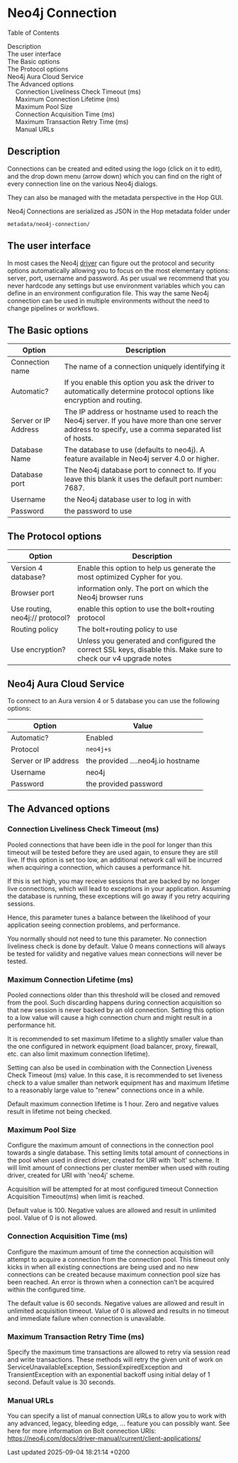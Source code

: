 <div id="header">

# Neo4j Connection

<div id="toc" class="toc">

<div id="toctitle">

Table of Contents

</div>

  - [Description](#_description)
  - [The user interface](#_the_user_interface)
  - [The Basic options](#_the_basic_options)
  - [The Protocol options](#_the_protocol_options)
  - [Neo4j Aura Cloud Service](#_neo4j_aura_cloud_service)
  - [The Advanced options](#_the_advanced_options)
      - [Connection Liveliness Check Timeout (ms)](#_connection_liveliness_check_timeout_ms)
      - [Maximum Connection Lifetime (ms)](#_maximum_connection_lifetime_ms)
      - [Maximum Pool Size](#_maximum_pool_size)
      - [Connection Acquisition Time (ms)](#_connection_acquisition_time_ms)
      - [Maximum Transaction Retry Time (ms)](#_maximum_transaction_retry_time_ms)
      - [Manual URLs](#_manual_urls)

</div>

</div>

<div id="content">

<div class="sect1">

## Description

<div class="sectionbody">

<div class="paragraph">

Connections can be created and edited using the logo (click on it to edit), and the drop down menu (arrow down) which you can find on the right of every connection line on the various Neo4j dialogs.

</div>

<div class="paragraph">

They can also be managed with the metadata perspective in the Hop GUI.

</div>

<div class="paragraph">

Neo4j Connections are serialized as JSON in the Hop metadata folder under

</div>

<div class="paragraph">

`metadata/neo4j-connection/`

</div>

</div>

</div>

<div class="sect1">

## The user interface

<div class="sectionbody">

<div class="paragraph">

In most cases the Neo4j [driver](https://neo4j.com/docs/java-manual/current/get-started/) can figure out the protocol and security options automatically allowing you to focus on the most elementary options: server, port, username and password. As per usual we recommend that you never hardcode any settings but use environment variables which you can define in an environment configuration file. This way the same Neo4j connection can be used in multiple environments without the need to change pipelines or workflows.

</div>

</div>

</div>

<div class="sect1">

## The Basic options

<div class="sectionbody">

| Option               | Description                                                                                                                                          |
| -------------------- | ---------------------------------------------------------------------------------------------------------------------------------------------------- |
| Connection name      | The name of a connection uniquely identifying it                                                                                                     |
| Automatic?           | If you enable this option you ask the driver to automatically determine protocol options like encryption and routing.                                |
| Server or IP Address | The IP address or hostname used to reach the Neo4j server. If you have more than one server address to specify, use a comma separated list of hosts. |
| Database Name        | The database to use (defaults to neo4j). A feature available in Neo4j server 4.0 or higher.                                                          |
| Database port        | The Neo4j database port to connect to. If you leave this blank it uses the default port number: 7687.                                                |
| Username             | the Neo4j database user to log in with                                                                                                               |
| Password             | the password to use                                                                                                                                  |

</div>

</div>

<div class="sect1">

## The Protocol options

<div class="sectionbody">

| Option                          | Description                                                                                                     |
| ------------------------------- | --------------------------------------------------------------------------------------------------------------- |
| Version 4 database?             | Enable this option to help us generate the most optimized Cypher for you.                                       |
| Browser port                    | information only. The port on which the Neo4j browser runs                                                      |
| Use routing, neo4j:// protocol? | enable this option to use the bolt+routing protocol                                                             |
| Routing policy                  | The bolt+routing policy to use                                                                                  |
| Use encryption?                 | Unless you generated and configured the correct SSL keys, disable this. Make sure to check our v4 upgrade notes |

</div>

</div>

<div class="sect1">

## Neo4j Aura Cloud Service

<div class="sectionbody">

<div class="paragraph">

To connect to an Aura version 4 or 5 database you can use the following options:

</div>

| Option               | Value                             |
| -------------------- | --------------------------------- |
| Automatic?           | Enabled                           |
| Protocol             | `neo4j+s`                         |
| Server or IP address | the provided …​.neo4j.io hostname |
| Username             | neo4j                             |
| Password             | the provided password             |

</div>

</div>

<div class="sect1">

## The Advanced options

<div class="sectionbody">

<div class="sect2">

### Connection Liveliness Check Timeout (ms)

<div class="paragraph">

Pooled connections that have been idle in the pool for longer than this timeout will be tested before they are used again, to ensure they are still live. If this option is set too low, an additional network call will be incurred when acquiring a connection, which causes a performance hit.

</div>

<div class="paragraph">

If this is set high, you may receive sessions that are backed by no longer live connections, which will lead to exceptions in your application. Assuming the database is running, these exceptions will go away if you retry acquiring sessions.

</div>

<div class="paragraph">

Hence, this parameter tunes a balance between the likelihood of your application seeing connection problems, and performance.

</div>

<div class="paragraph">

You normally should not need to tune this parameter. No connection liveliness check is done by default. Value 0 means connections will always be tested for validity and negative values mean connections will never be tested.

</div>

</div>

<div class="sect2">

### Maximum Connection Lifetime (ms)

<div class="paragraph">

Pooled connections older than this threshold will be closed and removed from the pool. Such discarding happens during connection acquisition so that new session is never backed by an old connection. Setting this option to a low value will cause a high connection churn and might result in a performance hit.

</div>

<div class="paragraph">

It is recommended to set maximum lifetime to a slightly smaller value than the one configured in network equipment (load balancer, proxy, firewall, etc. can also limit maximum connection lifetime).

</div>

<div class="paragraph">

Setting can also be used in combination with the Connection Liveness Check Timeout (ms) value. In this case, it is recommended to set liveness check to a value smaller than network equipment has and maximum lifetime to a reasonably large value to "renew" connections once in a while.

</div>

<div class="paragraph">

Default maximum connection lifetime is 1 hour. Zero and negative values result in lifetime not being checked.

</div>

</div>

<div class="sect2">

### Maximum Pool Size

<div class="paragraph">

Configure the maximum amount of connections in the connection pool towards a single database. This setting limits total amount of connections in the pool when used in direct driver, created for URI with 'bolt' scheme. It will limit amount of connections per cluster member when used with routing driver, created for URI with 'neo4j' scheme.

</div>

<div class="paragraph">

Acquisition will be attempted for at most configured timeout Connection Acquisition Timeout(ms) when limit is reached.

</div>

<div class="paragraph">

Default value is 100. Negative values are allowed and result in unlimited pool. Value of 0 is not allowed.

</div>

</div>

<div class="sect2">

### Connection Acquisition Time (ms)

<div class="paragraph">

Configure the maximum amount of time the connection acquisition will attempt to acquire a connection from the connection pool. This timeout only kicks in when all existing connections are being used and no new connections can be created because maximum connection pool size has been reached. An error is thrown when a connection can’t be acquired within the configured time.

</div>

<div class="paragraph">

The default value is 60 seconds. Negative values are allowed and result in unlimited acquisition timeout. Value of 0 is allowed and results in no timeout and immediate failure when connection is unavailable.

</div>

</div>

<div class="sect2">

### Maximum Transaction Retry Time (ms)

<div class="paragraph">

Specify the maximum time transactions are allowed to retry via session read and write transactions. These methods will retry the given unit of work on ServiceUnavailableException, SessionExpiredException and TransientException with an exponential backoff using initial delay of 1 second. Default value is 30 seconds.

</div>

</div>

<div class="sect2">

### Manual URLs

<div class="paragraph">

You can specify a list of manual connection URLs to allow you to work with any advanced, legacy, bleeding edge, …​ feature you can possibly want. See here for more information on Bolt connection URIs: <https://neo4j.com/docs/driver-manual/current/client-applications/>

</div>

</div>

</div>

</div>

</div>

<div id="footer">

<div id="footer-text">

Last updated 2025-09-04 18:21:14 +0200

</div>

</div>
